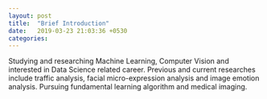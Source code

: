 ```yaml
---
layout: post
title:  "Brief Introduction"
date:   2019-03-23 21:03:36 +0530
categories:
---
```



Studying and researching Machine Learning, Computer Vision and interested in Data Science related career. Previous and current researches include traffic analysis, facial micro-expression analysis and image emotion analysis. 
Pursuing fundamental learning algorithm and medical imaging.


